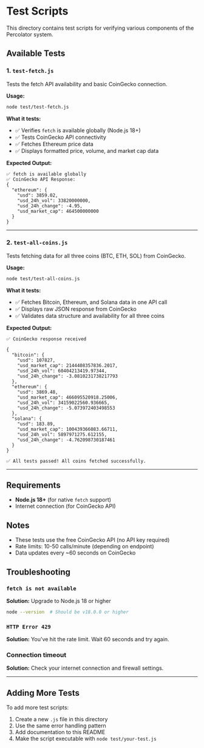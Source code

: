 # Test Scripts

This directory contains test scripts for verifying various components of the Percolator system.

## Available Tests

### 1. `test-fetch.js`
Tests the fetch API availability and basic CoinGecko connection.

**Usage:**
```bash
node test/test-fetch.js
```

**What it tests:**
- ✅ Verifies `fetch` is available globally (Node.js 18+)
- ✅ Tests CoinGecko API connectivity
- ✅ Fetches Ethereum price data
- ✅ Displays formatted price, volume, and market cap data

**Expected Output:**
```
✅ fetch is available globally
✅ CoinGecko API Response:
{
  "ethereum": {
    "usd": 3859.02,
    "usd_24h_vol": 33820000000,
    "usd_24h_change": -4.95,
    "usd_market_cap": 464500000000
  }
}
```

---

### 2. `test-all-coins.js`
Tests fetching data for all three coins (BTC, ETH, SOL) from CoinGecko.

**Usage:**
```bash
node test/test-all-coins.js
```

**What it tests:**
- ✅ Fetches Bitcoin, Ethereum, and Solana data in one API call
- ✅ Displays raw JSON response from CoinGecko
- ✅ Validates data structure and availability for all three coins

**Expected Output:**
```
✅ CoinGecko response received

{
  "bitcoin": {
    "usd": 107827,
    "usd_market_cap": 2144408357836.2017,
    "usd_24h_vol": 60404213419.97344,
    "usd_24h_change": -3.0810231738217793
  },
  "ethereum": {
    "usd": 3869.48,
    "usd_market_cap": 466095520918.25006,
    "usd_24h_vol": 34159022560.936665,
    "usd_24h_change": -5.073972403498553
  },
  "solana": {
    "usd": 183.89,
    "usd_market_cap": 100439366083.66711,
    "usd_24h_vol": 5897971275.612155,
    "usd_24h_change": -4.762098730187461
  }
}

✅ All tests passed! All coins fetched successfully.
```

---

## Requirements

- **Node.js 18+** (for native `fetch` support)
- Internet connection (for CoinGecko API)

## Notes

- These tests use the free CoinGecko API (no API key required)
- Rate limits: 10-50 calls/minute (depending on endpoint)
- Data updates every ~60 seconds on CoinGecko

## Troubleshooting

### `fetch is not available`
**Solution:** Upgrade to Node.js 18 or higher
```bash
node --version  # Should be v18.0.0 or higher
```

### `HTTP Error 429`
**Solution:** You've hit the rate limit. Wait 60 seconds and try again.

### Connection timeout
**Solution:** Check your internet connection and firewall settings.

---

## Adding More Tests

To add more test scripts:

1. Create a new `.js` file in this directory
2. Use the same error handling pattern
3. Add documentation to this README
4. Make the script executable with `node test/your-test.js`

